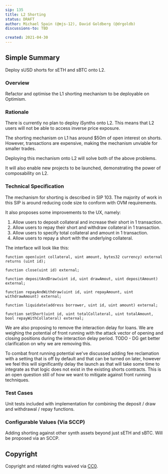 ```yaml
---
sip: 135
title: L2 Shorting
status: DRAFT
author: Michael Spain (@mjs-12), David Goldberg (@drgoldb)
discussions-to: TBD

created: 2021-04-30
---
```


## Simple Summary

Deploy sUSD shorts for sETH and sBTC onto L2.

### Overview

Refactor and optimise the L1 shorting mechanism to be deployable on Optimism.

### Rationale

There is currently no plan to deploy iSynths onto L2. This means that L2 users will not be able to access inverse price exposure.

The shorting mechanism on L1 has around $50m of open interest on shorts. However, transactions are expensive, making the mechanism unviable for smaller trades.

Deploying this mechanism onto L2 will solve both of the above problems.

It will also enable new projects to be launched, demonstrating the power of composability on L2.

### Technical Specification

The mechanism for shorting is described in SIP 103. The majority of work in this SIP is around reducing code size to conform with OVM requirements.

It also proposes some improvements to the UX, namely:

1. Allow users to deposit collateral and increase their short in 1 transaction.
2. Allow users to repay their short and withdraw collateral in 1 transaction.
3. Allow users to specify total collateral and amount in 1 transaction.
4. Allow users to repay a short with the underlying collateral.

The interface will look like this:

```solidity
function open(uint collateral, uint amount, bytes32 currency) external returns (uint id);

function close(uint id) external;

function depositAndDraw(uint id, uint drawAmout, uint depositAmount) external;

function repayAndWithdraw(uint id, uint repayAmount, uint withdrawAmount) external;

function liquidate(address borrower, uint id, uint amount) external;

function setShort(uint id, uint totalCollateral, uint totalAmount, bool repayWithCollateral) external;
```

We are also proposing to remove the interaction delay for loans. We are weighing the potential of front running with the attack vector of opening and closing positions during the interaction delay period. TODO - DG get better clarification on why we are removing this.

To combat front running potential we've discussed adding fee reclamation with a setting that is off by default and that can be turned on later, however we feel this will significantly delay the launch as that will take some time to integrate as that logic does not exist in the existing shorts contracts. This is an open question still of how we want to mitigate against front running techniques.

### Test Cases

Unit tests included with implementation for combining the deposit / draw and withdrawal / repay functions.

### Configurable Values (Via SCCP)

Adding shorting against other synth assets beyond just sETH and sBTC. Will be proposed via an SCCP.

## Copyright

Copyright and related rights waived via [CC0](https://creativecommons.org/publicdomain/zero/1.0/).
